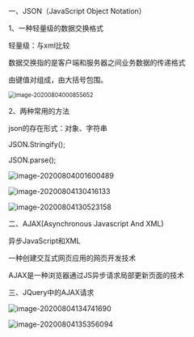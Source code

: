 一、JSON（JavaScript Object Notation）

1、一种轻量级的数据交换格式

轻量级：与xml比较

数据交换指的是客户端和服务器之间业务数据的传递格式

由键值对组成，由大括号包围。

<img src="C:\Users\11437\AppData\Roaming\Typora\typora-user-images\image-20200804000855652.png" alt="image-20200804000855652" style="zoom:80%;" />

2、两种常用的方法

json的存在形式：对象、字符串

JSON.Stringify();

JSON.parse();

![image-20200804001600489](C:\Users\11437\AppData\Roaming\Typora\typora-user-images\image-20200804001600489.png)

![image-20200804130416133](C:\Users\11437\AppData\Roaming\Typora\typora-user-images\image-20200804130416133.png)

![image-20200804130523158](C:\Users\11437\AppData\Roaming\Typora\typora-user-images\image-20200804130523158.png)



二、AJAX(Asynchronous Javascript And XML)

异步JavaScript和XML

一种创建交互式网页应用的网页开发技术

AJAX是一种浏览器通过JS异步请求局部更新页面的技术





三、JQuery中的AJAX请求

![image-20200804134741690](C:\Users\11437\AppData\Roaming\Typora\typora-user-images\image-20200804134741690.png)

![image-20200804135356094](C:\Users\11437\AppData\Roaming\Typora\typora-user-images\image-20200804135356094.png)

